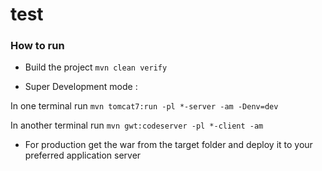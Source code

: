 # test

### How to run 

- Build the project `mvn clean verify`

- Super Development mode :

In one terminal run  `mvn tomcat7:run -pl *-server -am -Denv=dev`

In another terminal run `mvn gwt:codeserver -pl *-client -am`

- For production get the war from the target folder and deploy it to your preferred application server
